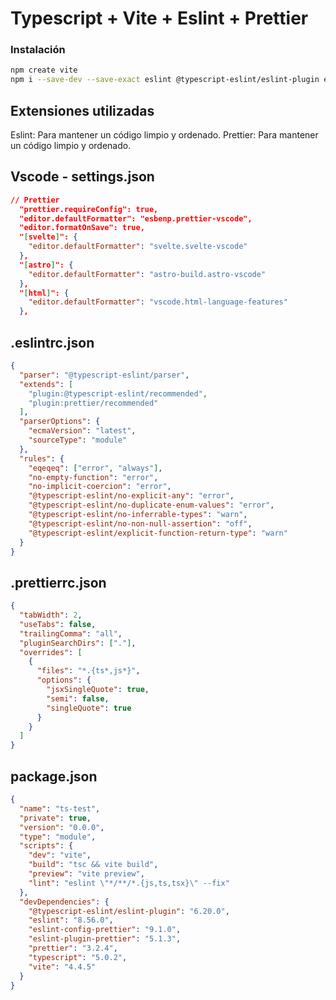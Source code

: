 # Typescript + Vite + Eslint + Prettier

### Instalación

```bash
npm create vite
npm i --save-dev --save-exact eslint @typescript-eslint/eslint-plugin eslint-plugin-prettier prettier eslint-config-prettier
```

## Extensiones utilizadas

Eslint: Para mantener un código limpio y ordenado.
Prettier: Para mantener un código limpio y ordenado.

## Vscode - settings.json

```json
// Prettier
  "prettier.requireConfig": true,
  "editor.defaultFormatter": "esbenp.prettier-vscode",
  "editor.formatOnSave": true,
  "[svelte]": {
    "editor.defaultFormatter": "svelte.svelte-vscode"
  },
  "[astro]": {
    "editor.defaultFormatter": "astro-build.astro-vscode"
  },
  "[html]": {
    "editor.defaultFormatter": "vscode.html-language-features"
  },
```

## .eslintrc.json

```json
{
  "parser": "@typescript-eslint/parser",
  "extends": [
    "plugin:@typescript-eslint/recommended",
    "plugin:prettier/recommended"
  ],
  "parserOptions": {
    "ecmaVersion": "latest",
    "sourceType": "module"
  },
  "rules": {
    "eqeqeq": ["error", "always"],
    "no-empty-function": "error",
    "no-implicit-coercion": "error",
    "@typescript-eslint/no-explicit-any": "error",
    "@typescript-eslint/no-duplicate-enum-values": "error",
    "@typescript-eslint/no-inferrable-types": "warn",
    "@typescript-eslint/no-non-null-assertion": "off",
    "@typescript-eslint/explicit-function-return-type": "warn"
  }
}
```

## .prettierrc.json

```json
{
  "tabWidth": 2,
  "useTabs": false,
  "trailingComma": "all",
  "pluginSearchDirs": ["."],
  "overrides": [
    {
      "files": "*.{ts*,js*}",
      "options": {
        "jsxSingleQuote": true,
        "semi": false,
        "singleQuote": true
      }
    }
  ]
}
```

## package.json

```json
{
  "name": "ts-test",
  "private": true,
  "version": "0.0.0",
  "type": "module",
  "scripts": {
    "dev": "vite",
    "build": "tsc && vite build",
    "preview": "vite preview",
    "lint": "eslint \"*/**/*.{js,ts,tsx}\" --fix"
  },
  "devDependencies": {
    "@typescript-eslint/eslint-plugin": "6.20.0",
    "eslint": "8.56.0",
    "eslint-config-prettier": "9.1.0",
    "eslint-plugin-prettier": "5.1.3",
    "prettier": "3.2.4",
    "typescript": "5.0.2",
    "vite": "4.4.5"
  }
}
```
